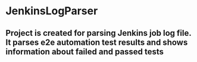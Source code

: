 # JenkinsLogParser

## Project is created for parsing Jenkins job log file. It parses e2e automation test results and shows information about failed and passed tests
